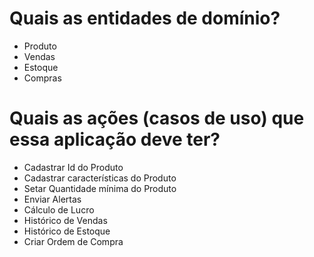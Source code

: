 # Quais as entidades de domínio?
  - Produto
  - Vendas
  - Estoque
  - Compras

# Quais as ações (casos de uso) que essa aplicação deve ter?
  - Cadastrar Id do Produto
  - Cadastrar características do Produto
  - Setar Quantidade mínima do Produto
  - Enviar Alertas
  - Cálculo de Lucro
  - Histórico de Vendas
  - Histórico de Estoque
  - Criar Ordem de Compra
